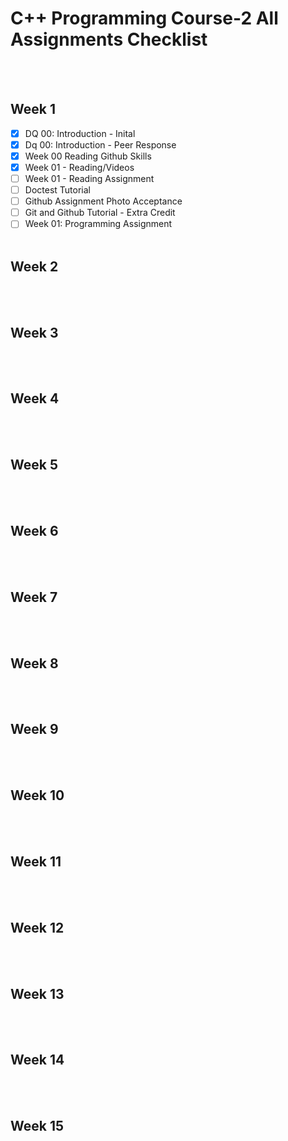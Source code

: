 # C++ Programming Course-2 All Assignments Checklist
<br></br>
## Week 1
  - [x] DQ 00: Introduction - Inital
  - [x] Dq 00: Introduction - Peer Response
  - [x] Week 00 Reading Github Skills
  - [x] Week 01 - Reading/Videos
  - [ ] Week 01 - Reading Assignment
  - [ ] Doctest Tutorial
  - [ ] Github Assignment Photo Acceptance
  - [ ] Git and Github Tutorial - Extra Credit
  - [ ] Week 01: Programming Assignment
<br></br>
## Week 2

<br></br>
## Week 3

<br></br>
## Week 4

<br></br>
## Week 5

<br></br>
## Week 6

<br></br>
## Week 7

<br></br>
## Week 8

<br></br>
## Week 9

<br></br>
## Week 10

<br></br>
## Week 11

<br></br>
## Week 12

<br></br>
## Week 13

<br></br>
## Week 14

<br></br>
## Week 15

<br></br>
